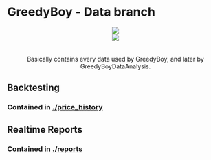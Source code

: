 # GreedyBoy - Data branch

<p align="center">
  <img src="https://github.com/kevinpruvost/GreedyBoy/blob/main/logo/eye.png"/><br/>
  <img src="https://github.com/kevinpruvost/GreedyBoy/blob/main/logo/title.png"/><br/><br/><br/>
  Basically contains every data used by GreedyBoy, and later by GreedyBoyDataAnalysis.
</p>

## Backtesting

### Contained in [./price_history](https://github.com/kevinpruvost/GreedyBoy/tree/data/price_history)

## Realtime Reports

### Contained in [./reports](https://github.com/kevinpruvost/GreedyBoy/tree/data/reports)
